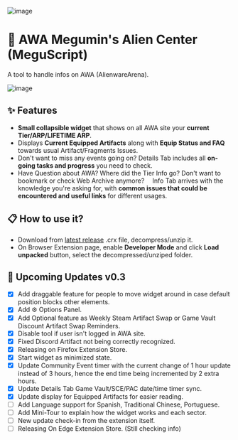 ![image](https://github.com/user-attachments/assets/1660b438-e1e1-4b68-afa7-33af4b101b88)

# 💟 AWA Megumin's Alien Center (MeguScript)

A tool to handle infos on AWA (AlienwareArena).

![image](https://github.com/user-attachments/assets/5c53f7ed-153b-4283-89c5-8dc5f950291f)

## ✨ Features
- **Small collapsible widget** that shows on all AWA site your **current Tier/ARP/LIFETIME ARP**.
- Displays **Current Equipped Artifacts** along with **Equip Status and FAQ** towards usual Artifact/Fragments Issues.
- Don't want to miss any events going on? Details Tab includes all **on-going tasks and progress** you need to check.
- Have Question about AWA? Where did the Tier Info go? Don't want to bookmark or check Web Archive anymore?
⠀
Info Tab arrives with the knowledge you're asking for, with **common issues that could be encountered and useful links** for different usages.

## 📋 How to use it?
- Download from [latest release](https://github.com/MeguminShiro/awa-megumin-alien-center/releases) .crx file, decompress/unzip it.
- On Browser Extension page, enable **Developer Mode** and click **Load unpacked** button, select the decompressed/unziped folder.

## 🔮 Upcoming Updates v0.3
- [x] Add draggable feature for people to move widget around in case default position blocks other elements.
- [x] Add ⚙️﻿ Options Panel.
- [x] Add Optional feature as Weekly Steam Artifact Swap or Game Vault Discount Artifact Swap Reminders.
- [x] Disable tool if user isn't logged in AWA site.
- [x] Fixed Discord Artifact not being correctly recognized.
- [x] Releasing on Firefox Extension Store.
- [x] Start widget as minimized state.
- [x] Update Community Event timer with the current change of 1 hour update instead of 3 hours, hence the end time being incremented by 2 extra hours.
- [x] Update Details Tab Game Vault/SCE/PAC date/time timer sync.
- [x] Update display for Equipped Artifacts for easier reading.
- [ ] Add Language support for Spanish, Traditional Chinese, Portuguese.
- [ ] Add Mini-Tour to explain how the widget works and each sector.
- [ ] New update check-in from the extension itself.
- [ ] Releasing On Edge Extension Store. (Still checking info)
